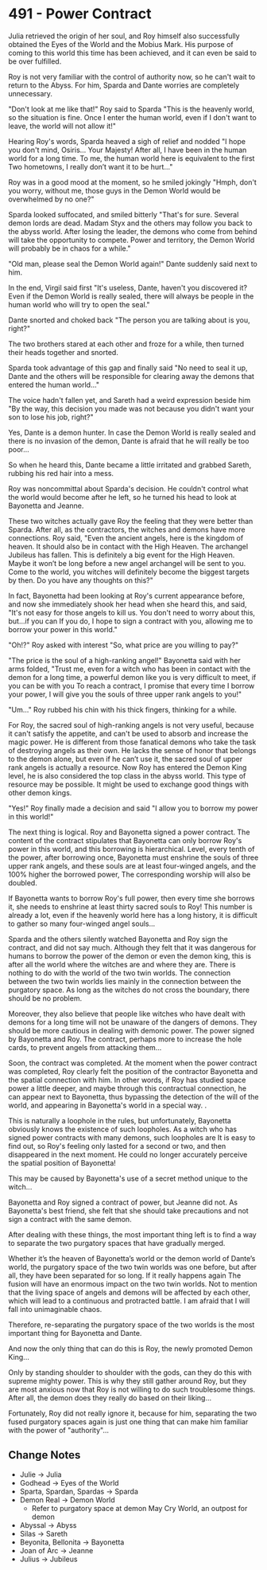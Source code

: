 # 491 - Power Contract

Julia retrieved the origin of her soul, and Roy himself also successfully obtained the Eyes of the World and the Mobius Mark. His purpose of coming to this world this time has been achieved, and it can even be said to be over fulfilled.

Roy is not very familiar with the control of authority now, so he can't wait to return to the Abyss. For him, Sparda and Dante worries are completely unnecessary.

"Don't look at me like that!" Roy said to Sparda "This is the heavenly world, so the situation is fine. Once I enter the human world, even if I don't want to leave, the world will not allow it!"

Hearing Roy's words, Sparda heaved a sigh of relief and nodded "I hope you don't mind, Osiris... Your Majesty! After all, I have been in the human world for a long time. To me, the human world here is equivalent to the first Two hometowns, I really don’t want it to be hurt..."

Roy was in a good mood at the moment, so he smiled jokingly "Hmph, don't you worry, without me, those guys in the Demon World would be overwhelmed by no one?"

Sparda looked suffocated, and smiled bitterly "That's for sure. Several demon lords are dead. Madam Styx and the others may follow you back to the abyss world. After losing the leader, the demons who come from behind will take the opportunity to compete. Power and territory, the Demon World will probably be in chaos for a while."

"Old man, please seal the Demon World again!" Dante suddenly said next to him.

In the end, Virgil said first "It's useless, Dante, haven't you discovered it? Even if the Demon World is really sealed, there will always be people in the human world who will try to open the seal."

Dante snorted and choked back "The person you are talking about is you, right?"

The two brothers stared at each other and froze for a while, then turned their heads together and snorted.

Sparda took advantage of this gap and finally said "No need to seal it up, Dante and the others will be responsible for clearing away the demons that entered the human world..."

The voice hadn't fallen yet, and Sareth had a weird expression beside him "By the way, this decision you made was not because you didn't want your son to lose his job, right?"

Yes, Dante is a demon hunter. In case the Demon World is really sealed and there is no invasion of the demon, Dante is afraid that he will really be too poor...

So when he heard this, Dante became a little irritated and grabbed Sareth, rubbing his red hair into a mess.

Roy was noncommittal about Sparda's decision. He couldn't control what the world would become after he left, so he turned his head to look at Bayonetta and Jeanne.

These two witches actually gave Roy the feeling that they were better than Sparda. After all, as the contractors, the witches and demons have more connections. Roy said, "Even the ancient angels, here is the kingdom of heaven. It should also be in contact with the High Heaven. The archangel Jubileus has fallen. This is definitely a big event for the High Heaven. Maybe it won’t be long before a new angel archangel will be sent to you. Come to the world, you witches will definitely become the biggest targets by then. Do you have any thoughts on this?"

In fact, Bayonetta had been looking at Roy's current appearance before, and now she immediately shook her head when she heard this, and said, "It's not easy for those angels to kill us. You don't need to worry about this, but...if you can If you do, I hope to sign a contract with you, allowing me to borrow your power in this world."

"Oh!?" Roy asked with interest "So, what price are you willing to pay?"

"The price is the soul of a high-ranking angel!" Bayonetta said with her arms folded, "Trust me, even for a witch who has been in contact with the demon for a long time, a powerful demon like you is very difficult to meet, if you can be with you To reach a contract, I promise that every time I borrow your power, I will give you the souls of three upper rank angels to you!"

"Um..." Roy rubbed his chin with his thick fingers, thinking for a while.

For Roy, the sacred soul of high-ranking angels is not very useful, because it can't satisfy the appetite, and can't be used to absorb and increase the magic power. He is different from those fanatical demons who take the task of destroying angels as their own. He lacks the sense of honor that belongs to the demon alone, but even if he can’t use it, the sacred soul of upper rank angels is actually a resource. Now Roy has entered the Demon King level, he is also considered the top class in the abyss world. This type of resource may be possible. It might be used to exchange good things with other demon kings.

"Yes!" Roy finally made a decision and said "I allow you to borrow my power in this world!"

The next thing is logical. Roy and Bayonetta signed a power contract. The content of the contract stipulates that Bayonetta can only borrow Roy's power in this world, and this borrowing is hierarchical. Level, every tenth of the power, after borrowing once, Bayonetta must enshrine the souls of three upper rank angels, and these souls are at least four-winged angels, and the 100% higher the borrowed power, The corresponding worship will also be doubled.

If Bayonetta wants to borrow Roy's full power, then every time she borrows it, she needs to enshrine at least thirty sacred souls to Roy! This number is already a lot, even if the heavenly world here has a long history, it is difficult to gather so many four-winged angel souls...

Sparda and the others silently watched Bayonetta and Roy sign the contract, and did not say much. Although they felt that it was dangerous for humans to borrow the power of the demon or even the demon king, this is after all the world where the witches are and where they are. There is nothing to do with the world of the two twin worlds. The connection between the two twin worlds lies mainly in the connection between the purgatory space. As long as the witches do not cross the boundary, there should be no problem.

Moreover, they also believe that people like witches who have dealt with demons for a long time will not be unaware of the dangers of demons. They should be more cautious in dealing with demonic power. The power signed by Bayonetta and Roy. The contract, perhaps more to increase the hole cards, to prevent angels from attacking them...

Soon, the contract was completed. At the moment when the power contract was completed, Roy clearly felt the position of the contractor Bayonetta and the spatial connection with him. In other words, if Roy has studied space power a little deeper, and maybe through this contractual connection, he can appear next to Bayonetta, thus bypassing the detection of the will of the world, and appearing in Bayonetta's world in a special way. .

This is naturally a loophole in the rules, but unfortunately, Bayonetta obviously knows the existence of such loopholes. As a witch who has signed power contracts with many demons, such loopholes are It is easy to find out, so Roy's feeling only lasted for a second or two, and then disappeared in the next moment. He could no longer accurately perceive the spatial position of Bayonetta!

This may be caused by Bayonetta's use of a secret method unique to the witch...

Bayonetta and Roy signed a contract of power, but Jeanne did not. As Bayonetta's best friend, she felt that she should take precautions and not sign a contract with the same demon.

After dealing with these things, the most important thing left is to find a way to separate the two purgatory spaces that have gradually merged.

Whether it’s the heaven of Bayonetta’s world or the demon world of Dante’s world, the purgatory space of the two twin worlds was one before, but after all, they have been separated for so long. If it really happens again The fusion will have an enormous impact on the two twin worlds. Not to mention that the living space of angels and demons will be affected by each other, which will lead to a continuous and protracted battle. I am afraid that I will fall into unimaginable chaos.

Therefore, re-separating the purgatory space of the two worlds is the most important thing for Bayonetta and Dante.

And now the only thing that can do this is Roy, the newly promoted Demon King...

Only by standing shoulder to shoulder with the gods, can they do this with supreme mighty power. This is why they still gather around Roy, but they are most anxious now that Roy is not willing to do such troublesome things. After all, the demon does they really do based on their liking...

Fortunately, Roy did not really ignore it, because for him, separating the two fused purgatory spaces again is just one thing that can make him familiar with the power of "authority"...

## Change Notes

- Julie -> Julia
- Godhead -> Eyes of the World
- Sparta, Spardan, Spardas -> Sparda
- Demon Real -> Demon World
  - Refer to purgatory space at demon May Cry World, an outpost for demon
- Abyssal -> Abyss
- Silas -> Sareth
- Beyonita, Bellonita -> Bayonetta
- Joan of Arc -> Jeanne
- Julius -> Jubileus
